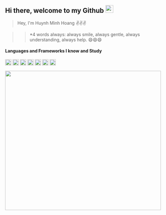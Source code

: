 ## Hi there, welcome to my Github <img src="https://user-images.githubusercontent.com/67463412/129594509-ebe7e349-b763-498c-9d0e-021d6cee5d40.gif" width="25" />

[gmail]: mailto:hoanghuynh0609@gmail.com
[spotify]: https://open.spotify.com/playlist/0Cyxs9TnGZR7RIDwr614LB?si=c5f614fa86854ae4

> Hey, I'm Huynh Minh Hoang ✌️✌️✌️

>> *4 words always: always smile, always gentle, always understanding, always help. 😄😄😄

#### Languages and Frameworks I know and Study

<code><img width="20" src="https://user-images.githubusercontent.com/67463412/129682914-b775d29f-107c-42c4-b7df-064a12edcfb6.png" /></code>
<code><img width="20" src="https://user-images.githubusercontent.com/67463412/129682987-540e581b-999d-4ea1-bf3c-50c5216e9400.png" /></code>
<code><img width="20" src="https://user-images.githubusercontent.com/67463412/129683263-3a59278c-7ed0-4aa0-904c-698634df26a4.png" /></code>
<code><img width="20" src="https://user-images.githubusercontent.com/67463412/129683635-226e9808-f7bd-441c-9479-553c0d2f0ba0.png" /></code>
<code><img width="20" src="https://user-images.githubusercontent.com/67463412/129683778-91b7d0c7-ecf5-4f38-9e1e-52678e14512f.png" /></code>
<code><img width="20" src="https://user-images.githubusercontent.com/67463412/129683735-cf63ca20-e337-47c5-afba-cc55db9a4d22.png" /></code>
<code><img width="20" src="https://user-images.githubusercontent.com/67463412/129683854-98cdb97b-1677-4319-b0b7-3977b2b22c36.png" /></code>

<img src="https://user-images.githubusercontent.com/67463412/129671456-61ef0d33-44b3-472d-916b-8dbad6b628a0.gif" width="100%" height="450px"  /> 

